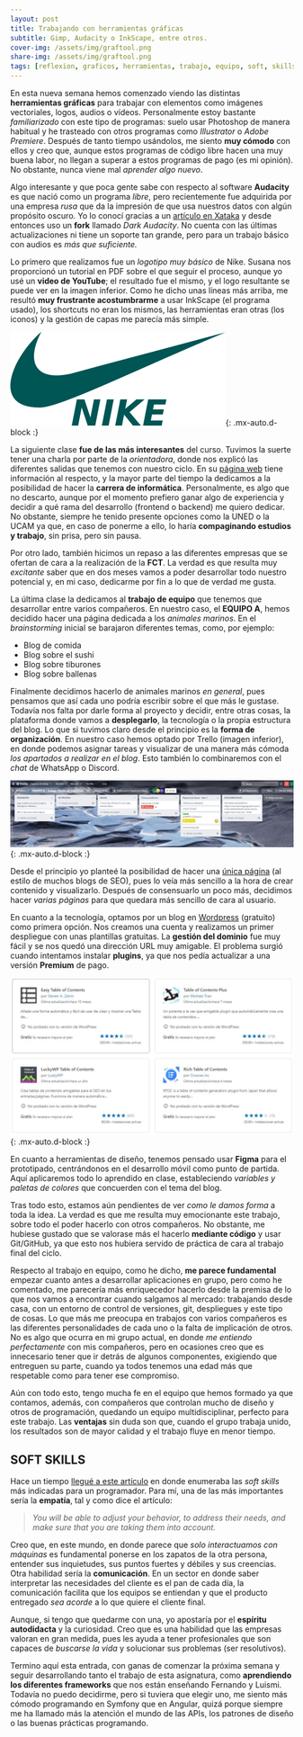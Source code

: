 ```yaml
---
layout: post
title: Trabajando con herramientas gráficas
subtitle: Gimp, Audacity o InkScape, entre otros.
cover-img: /assets/img/graftool.png
share-img: /assets/img/graftool.png
tags: [reflexion, graficos, herramientas, trabajo, equipo, soft, skills]
---
```


En esta nueva semana hemos comenzado viendo las distintas **herramientas gráficas** para trabajar con elementos como imágenes vectoriales, logos, audios o vídeos. Personalmente estoy bastante *familiarizado* con este tipo de programas: suelo usar Photoshop de manera habitual y he trasteado con otros programas como *Illustrator* o *Adobe Premiere*. Después de tanto tiempo usándolos, me siento **muy cómodo** con ellos y creo que, aunque estos programas de código libre hacen una muy buena labor, no llegan a superar a estos programas de pago (es mi opinión). No obstante, nunca viene mal *aprender algo nuevo*.

Algo interesante y que poca gente sabe con respecto al software **Audacity** es que nació como un programa *libre*, pero recientemente fue adquirida por una empresa *rusa* que da la impresión de que usa nuestros datos con algún propósito oscuro. Yo lo conocí gracias a un [artículo en Xataka](https://www.xataka.com/aplicaciones/software-open-source-audacity-cada-vez-open-source-cambiar-duenos-usuarios-descontentos-piden-fork) y desde entonces uso un **fork** llamado *Dark Audacity*. No cuenta con las últimas actualizaciones ni tiene un soporte tan grande, pero para un trabajo básico con audios es *más que suficiente.*

Lo primero que realizamos fue un *logotipo muy básico* de Nike. Susana nos proporcionó un tutorial en PDF sobre el que seguir el proceso, aunque yo usé un **video de YouTube**; el resultado fue el mismo, y el logo resultante se puede ver en la imagen inferior. Como he dicho unas líneas más arriba, me resultó **muy frustrante acostumbrarme** a usar InkScape (el programa usado), los shortcuts no eran los mismos, las herramientas eran otras (los iconos) y la gestión de capas me parecía más simple.

![Logo Nike](/assets/img/nikelogo.png){: .mx-auto.d-block :}

La siguiente clase **fue de las más interesantes** del curso. Tuvimos la suerte tener una charla por parte de la *orientadora*, donde nos explicó las diferentes salidas que tenemos con nuestro ciclo. En su [página web](https://orientaplanes.blogspot.com/) tiene información al respecto, y la mayor parte del tiempo la dedicamos a la posibilidad de hacer la **carrera de informática**. Personalmente, es algo que no descarto, aunque por el momento prefiero ganar algo de experiencia y decidir a qué rama del desarrollo (frontend o backend) me quiero dedicar. No obstante, siempre he tenido presente opciones como la UNED o la UCAM ya que, en caso de ponerme a ello, lo haría **compaginando estudios y trabajo**, sin prisa, pero sin pausa.

Por otro lado, también hicimos un repaso a las diferentes empresas que se ofertan de cara a la realización de la **FCT**. La verdad es que resulta muy *excitante* saber que en dos meses vamos a poder desarrollar todo nuestro potencial y, en mi caso, dedicarme por fin a lo que de verdad me gusta.

La última clase la dedicamos al **trabajo de equipo** que tenemos que desarrollar entre varios compañeros. En nuestro caso, el **EQUIPO A**, hemos decidido hacer una página dedicada a los *animales marinos*. En el *brainstorming* inicial se barajaron diferentes temas, como, por ejemplo:

- Blog de comida
- Blog sobre el sushi
- Blog sobre tiburones
- Blog sobre ballenas

Finalmente decidimos hacerlo de animales marinos *en general*, pues pensamos que así cada uno podría escribir sobre el que más le gustase. Todavía nos falta por darle forma al proyecto y decidir, entre otras cosas, la plataforma donde vamos a **desplegarlo**, la tecnología o la propia estructura del blog. Lo que si tuvimos claro desde el principio es la **forma de organización**. En nuestro caso hemos optado por Trello (imagen inferior), en donde podemos asignar tareas y visualizar de una manera más cómoda *los apartados a realizar en el blog*. Esto también lo combinaremos con el *chat* de WhatsApp o Discord. 

![Panel de Trello](/assets/img/trello.JPG){: .mx-auto.d-block :}

Desde el principio yo planteé la posibilidad de hacer una [única página](https://diccionarioweb.com/tabla-de-contenidos-indice-en-wordpress/) (al estilo de muchos blogs de SEO), pues lo veía más sencillo a la hora de crear contenido y visualizarlo. Después de consensuarlo un poco más, decidimos hacer *varias páginas* para que quedara más sencillo de cara al usuario.

En cuanto a la tecnología, optamos por un blog en [Wordpress](https://wordpress.com/es/) (gratuito) como primera opción. Nos creamos una cuenta y realizamos un primer despliegue con unas plantillas gratuitas. La **gestión del dominio** fue muy fácil y se nos quedó una dirección URL muy amigable. El problema surgió cuando intentamos instalar **plugins**, ya que nos pedía actualizar a una versión **Premium** de pago.

![Plugins](/assets/img/contentsp.JPG){: .mx-auto.d-block :}

En cuanto a herramientas de diseño, tenemos pensado usar **Figma** para el prototipado, centrándonos en el desarrollo móvil como punto de partida. Aquí aplicaremos todo lo aprendido en clase, estableciendo *variables y paletas de colores* que concuerden con el tema del blog.

Tras todo esto, estamos aún pendientes de ver *como le damos forma* a toda la idea. La verdad es que me resulta muy emocionante este trabajo, sobre todo el poder hacerlo con otros compañeros. No obstante, me hubiese gustado que se valorase más el hacerlo **mediante código** y usar Git/GitHub, ya que esto nos hubiera servido de práctica de cara al trabajo final del ciclo.

Respecto al trabajo en equipo, como he dicho, **me parece fundamental** empezar cuanto antes a desarrollar aplicaciones en grupo, pero como he comentado, me parecería más enriquecedor hacerlo desde la premisa de lo que nos vamos a encontrar cuando salgamos al mercado: trabajando desde casa, con un entorno de control de versiones, git, despliegues y este tipo de cosas. Lo que más me preocupa en trabajos con varios compañeros es las diferentes personalidades de cada uno o la falta de implicación de otros. No es algo que ocurra en mi grupo actual, en donde *me entiendo perfectamente* con mis compañeros, pero en ocasiones creo que es innecesario tener que ir detrás de algunos componentes, exigiendo que entreguen su parte, cuando ya todos tenemos una edad más que respetable como para tener ese compromiso.

Aún con todo esto, tengo mucha fe en el equipo que hemos formado ya que contamos, además, con compañeros que controlan mucho de diseño y otros de programación, quedando un equipo multidisciplinar, perfecto para este trabajo. Las **ventajas** sin duda son que, cuando el grupo trabaja unido, los resultados son de mayor calidad y el trabajo fluye en menor tiempo.

## SOFT SKILLS

Hace un tiempo [llegué a este artículo](https://dev.to/manthanbhatt/top-5-soft-skill-for-software-developer-3a55) en donde enumeraba las *soft skills* más indicadas para un programador. Para mí, una de las más importantes sería la **empatía**, tal y como dice el artículo:

> *You will be able to adjust your behavior, to address their needs, and make sure that you are taking them into account.*

Creo que, en este mundo, en donde parece que *solo interactuamos con máquinas* es fundamental ponerse en los zapatos de la otra persona, entender sus inquietudes, sus puntos fuertes y débiles y sus creencias. Otra habilidad sería la **comunicación**. En un sector en donde saber interpretar las necesidades del cliente es el pan de cada día, la comunicación facilita que los equipos se entiendan y que el producto entregado *sea acorde* a lo que quiere el cliente final.

Aunque, si tengo que quedarme con una, yo apostaría por el **espíritu autodidacta** y la curiosidad. Creo que es una habilidad que las empresas valoran en gran medida, pues les ayuda a tener profesionales que son capaces de *buscarse la vida* y solucionar sus problemas (ser resolutivos).

Termino aquí esta entrada, con ganas de comenzar la próxima semana y seguir desarrollando tanto el trabajo de esta asignatura, como **aprendiendo los diferentes frameworks** que nos están enseñando Fernando y Luismi. Todavía no puedo decidirme, pero si tuviera que elegir uno, me siento más cómodo programando en Symfony que en Angular, quizá porque siempre me ha llamado más la atención el mundo de las APIs, los patrones de diseño o las buenas prácticas programando.
